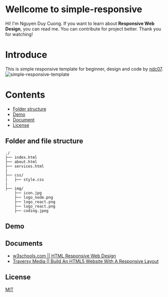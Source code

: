 # Wellcome to simple-responsive
Hi! I'm Nguyen Duy Cuong. If you want to learn about **Responsive Web Design**, you can read me. You can contribute 
for project better. Thank you for watching!

# Introduce
This is simple responsive template for beginner, design and code by [ndc07](https://github.com/ndc07).
![simple-responsive-template](https://user-images.githubusercontent.com/34389409/44376841-711e0a80-a524-11e8-8a58-16558d612ed8.png)

# Contents
* [Folder structure](#folder-and-file-structure)
* [Demo](#demo)
* [Document](#document)
* [License](#license)

## Folder and file structure
```
./
├── index.html
├── about.html
├── services.html
|
├── css/
|   ├── style.css
|
├── img/ 
    ├── icon.jpg
    ├── logo_node.png
    ├── logo_react.png
    ├── logo_react.png
    ├── coding.jpeg
```

## Demo

## Documents
* [w3schools.com || HTML Responsive Web Design](https://www.w3schools.com/html/html_responsive.asp)
* [Traversy Media || Build An HTML5 Website With A Responsive Layout](https://www.youtube.com/watch?v=Wm6CUkswsNw&t=1504s)

## License
[MIT](https://github.com/ndc07/simple-responsive-template/blob/master/LICENSE.md)
